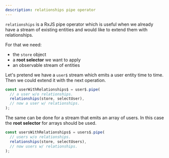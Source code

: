 ```yaml
---
description: relationships pipe operator
---
```


`relationships` is a RxJS pipe operator which is useful when we already have a stream of existing entities
and would like to extend them with relationships.

For that we need:

- the `store` object
- a **root selector** we want to apply
- an observable stream of entities

Let's pretend we have a `user$` stream which emits a user entity time to time.
Then we could extend it with the next operation.

```ts
const userWithRelationships$ = user$.pipe(
  // a user w/o relationships.
  relationships(store, selectUser),
  // now a user w/ relationships.
);
```

The same can be done for a stream that emits an array of users.
In this case the **root selector** for arrays should be used.

```ts
const usersWithRelationships$ = users$.pipe(
  // users w/o relationships.
  relationships(store, selectUsers),
  // now users w/ relationships.
);
```
